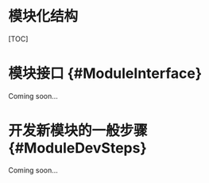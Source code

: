 # 模块化结构

[TOC]

# 模块接口 {#ModuleInterface}

Coming soon...

# 开发新模块的一般步骤 {#ModuleDevSteps}

Coming soon...

